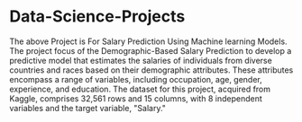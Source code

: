 # Data-Science-Projects
The above Project is For Salary Prediction Using Machine learning Models.
The project  focus of the Demographic-Based Salary Prediction to develop a predictive model that estimates the salaries of individuals from diverse countries and races based on their demographic attributes. These attributes encompass a range of variables, including occupation, age, gender, experience, and education. The dataset for this project, acquired from Kaggle, comprises 32,561 rows and 15 columns, with 8 independent variables and the target variable, "Salary."
